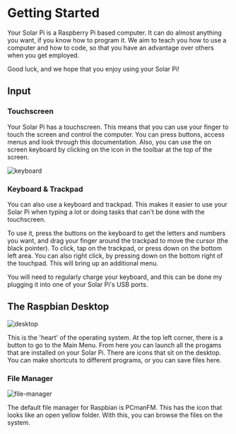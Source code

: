 # Getting Started

Your Solar Pi is a Raspberry Pi based computer. It can do almost anything you want, if you know how to program it. We aim to teach you how to use a computer and how to code, so that you have an advantage over others when you get employed.

Good luck, and we hope that you enjoy using your Solar Pi!

## Input
### Touchscreen

Your Solar Pi has a touchscreen. This means that you can use your finger to touch the screen and control the computer. You can press buttons, access menus and look through this documentation. Also, you can use the on screen keyboard by clicking on the icon in the toolbar at the top of the screen.

![keyboard](/img/keyboard-icon.PNG)
### Keyboard & Trackpad
You can also use a keyboard and trackpad. This makes it easier to use your Solar Pi when typing a lot or doing tasks that can't be done with the touchscreen.

To use it, press the buttons on the keyboard to get the letters and numbers you want, and drag your finger around the trackpad to move the cursor (the black pointer). To click, tap on the trackpad, or press down on the bottom left area. You can also right click, by pressing down on the bottom right of the touchpad. This will bring up an additional menu.

You will need to regularly charge your keyboard, and this can be done my plugging it into one of your Solar Pi's USB ports.

## The Raspbian Desktop
![desktop]()

This is the 'heart' of the operating system. At the top left corner, there is a button to go to the Main Menu. From here you can launch all the progams that are installed on your Solar Pi.
There are icons that sit on the desktop. You can make shortcuts to different programs, or you can save files here.

### File Manager
![file-manager]()

The default file manager for Raspbian is PCmanFM. This has the icon that looks like an open yellow folder. With this, you can browse the files on the system.